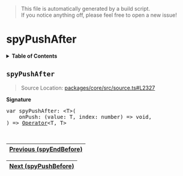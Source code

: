 > This file is automatically generated by a build script.<br>If you notice anything off, please feel free to open a new issue!

# spyPushAfter

<details><summary><b>Table of Contents</b></summary><br>

1. [<code>spyPushAfter</code>](#spyPushAfter)</details>

## <a name="spyPushAfter"></a><code>spyPushAfter</code>

> Source Location: [packages\/core\/src\/source.ts#L2327](..\/..\/packages\/core\/src\/source.ts#L2327)

<b>Signature</b>

<pre>var spyPushAfter: &lt;T&gt;(<br>    onPush: (value: T, index: number) =&gt; void,<br>) =&gt; <a href="../01-api-basics/04-Operator.md#Operator">Operator</a>&lt;T, T&gt;</pre><br>

| [Previous \(spyEndBefore\)](074-spyEndBefore.md#readme) |
| --- |

<div align="right">

| [Next \(spyPushBefore\)](076-spyPushBefore.md#readme) |
| --- |
</div>

